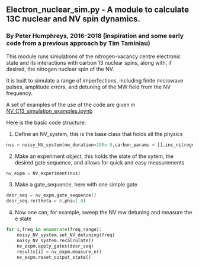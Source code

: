 ## Electron_nuclear_sim.py - A module to calculate 13C nuclear and NV spin dynamics.
### By Peter Humphreys, 2016-2018 (inspiration and some early code from a previous approach by Tim Taminiau)

This module runs simulations of the nitrogen-vacancy centre electronic state and its interactions with carbon 13 nuclear spins, along with, if desired, the nitrogen nuclear spin of the NV. 

It is built to simulate a range of imperfections, including finite microwave pulses, amplitude errors, and detuning of the MW field from the NV frequency.

A set of examples of the use of the code are given in [NV_C13_simulation_examples.ipynb](NV_C13_simulation_examples.ipynb)

Here is the basic code structure:
1) Define an NV_system, this is the base class that holds all the physics
```python
nvs = noisy_NV_system(mw_duration=180e-9,carbon_params = [],inc_nitrogen=False,pulse_shape='Hermite')
```

2) Make an experiment object, this holds the state of the sytem, the desired gate sequence, and allows for quick and easy measurements
```python
nv_expm = NV_experiment(nvs)
```

3) Make a gate_sequence, here with one simple gate
```python
desr_seq = nv_expm.gate_sequence()
desr_seq.re(theta = 0,phi=1.0)
```

4) Now one can, for example, sweep the NV mw detuning and measure the e state 

```python
for i,freq in enumerate(freq_range):
    noisy_NV_system.set_NV_detuning(freq)  
    noisy_NV_system.recalculate()   
    nv_expm.apply_gates(desr_seq)  
    results[i] = nv_expm.measure_e()  
    nv_expm.reset_output_state()
```

